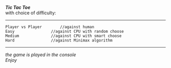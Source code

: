 ***Tic Tac Toe***   
with choice of difficulty:
___
```
Player vs Player		//against human
Easy				//against CPU with random choose		
Medium				//against CPU with smart choose
Hard				//against Minimax algorithm
```
___
*the game is played in the console*   
_Enjoy_  